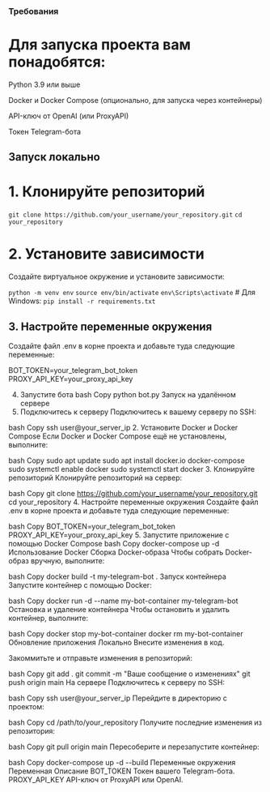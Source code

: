 ### Требования
# Для запуска проекта вам понадобятся:

Python 3.9 или выше

Docker и Docker Compose (опционально, для запуска через контейнеры)

API-ключ от OpenAI (или ProxyAPI)

Токен Telegram-бота

## Запуск локально
# 1. Клонируйте репозиторий
```git clone https://github.com/your_username/your_repository.git```
```cd your_repository```

# 2. Установите зависимости

Создайте виртуальное окружение и установите зависимости:

`python -m venv env`
`source env/bin/activate`
`env\Scripts\activate`   # Для Windows: 
`pip install -r requirements.txt`

## 3. Настройте переменные окружения
Создайте файл .env в корне проекта и добавьте туда следующие переменные:

BOT_TOKEN=your_telegram_bot_token
PROXY_API_KEY=your_proxy_api_key

4. Запустите бота
bash
Copy
python bot.py
Запуск на удалённом сервере
1. Подключитесь к серверу
Подключитесь к вашему серверу по SSH:

bash
Copy
ssh user@your_server_ip
2. Установите Docker и Docker Compose
Если Docker и Docker Compose ещё не установлены, выполните:

bash
Copy
sudo apt update
sudo apt install docker.io docker-compose
sudo systemctl enable docker
sudo systemctl start docker
3. Клонируйте репозиторий
Клонируйте репозиторий на сервер:

bash
Copy
git clone https://github.com/your_username/your_repository.git
cd your_repository
4. Настройте переменные окружения
Создайте файл .env в корне проекта и добавьте туда следующие переменные:

bash
Copy
BOT_TOKEN=your_telegram_bot_token
PROXY_API_KEY=your_proxy_api_key
5. Запустите приложение с помощью Docker Compose
bash
Copy
docker-compose up -d
Использование Docker
Сборка Docker-образа
Чтобы собрать Docker-образ вручную, выполните:

bash
Copy
docker build -t my-telegram-bot .
Запуск контейнера
Запустите контейнер с помощью Docker:

bash
Copy
docker run -d --name my-bot-container my-telegram-bot
Остановка и удаление контейнера
Чтобы остановить и удалить контейнер, выполните:

bash
Copy
docker stop my-bot-container
docker rm my-bot-container
Обновление приложения
Локально
Внесите изменения в код.

Закоммитьте и отправьте изменения в репозиторий:

bash
Copy
git add .
git commit -m "Ваше сообщение о изменениях"
git push origin main
На сервере
Подключитесь к серверу по SSH:

bash
Copy
ssh user@your_server_ip
Перейдите в директорию с проектом:

bash
Copy
cd /path/to/your_repository
Получите последние изменения из репозитория:

bash
Copy
git pull origin main
Пересоберите и перезапустите контейнер:

bash
Copy
docker-compose up -d --build
Переменные окружения
Переменная	Описание
BOT_TOKEN	Токен вашего Telegram-бота.
PROXY_API_KEY	API-ключ от ProxyAPI или OpenAI.
